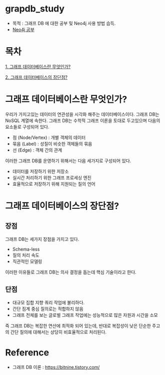 # grapdb_study

 - 목적 : 그래프 DB 에 대한 공부 및 Neo4j 사용 방법 습득.
 - [Neo4j 공부](Neo4jStudy.md)

# 목차
[1. 그래프 데이터베이스란 무엇인가?](#그래프-데이터베이스란-무엇인가?)

[2. 그래프 데이터베이스의 장단점?](#그래프-데이터베이스의-장단점?)

# 그래프 데이터베이스란 무엇인가?

우리가 가지고있는 데이터의 연관성을 시각화 해주는 데이터베이스이다. 그래프 DB는 NoSQL 계열에 속한다. 그래프 DB는 수학적 그래프 이론을 토대로 두고있으며 다음의 요소들로 구성되어 있다. 

- 점 (Node/Vertex) : 개별 객체의 데이터
- 묶음 (Label) : 성질이 비슷한 객체들의 묶음
- 선 (Edge) : 객체 간의 관계

이러한 그래프 DB를 운영하기 위해서는 다음 세가지로 구성되어 있다. 

- 데이터를 저장하기 위한 저장소
- 실시간 처리하기 위한 그래프 프로세싱 엔진
- 효율적으로 저장하기 위해 지원되는 질의 언어

# 그래프 데이터베이스의 장단점? 

## 장점
그래프 DB는 세가지 장점을 가지고 있다. 

- Schema-less
- 질의 처리 속도
- 직관적인 모델링

이러한 이유들로 그래프 DB는 의사 결정을 돕는데 핵심 기술이라고 한다. 
## 단점

- 대규모 집합 지향 쿼리 작업에 불리하다.
- 간단 짐계 중심 질의로는 적합하지 않음
- 그래프 전체를 보는 글로벌 그래프 작업에는 성능적으로 많은 자원과 시간을 소모

즉 그래프 DB는 복잡한 연산에 최적화 되어 있는데, 반대로 복잡성이 낮은 단순한 주고의 간단 질의에 대해서는 상당히 비효율적으로 처리된다. 

# Reference

- 그래프 DB 이론 : https://bitnine.tistory.com/